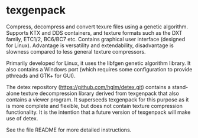 texgenpack
==========

Compress, decompress and convert texure files using a genetic algorithm.
Supports KTX and DDS containers, and texture formats such as the DXT
family, ETC1/2, BC6/BC7 etc. Contains graphical user interface (designed
for Linux). Advantage is versatility and extendability, disadvantage is
slowness compared to less general texture compressors.

Primarily developed for Linux, it uses the libfgen genetic algorithm
library. It also contains a Windows port (which requires some
configuration to provide pthreads and GTK+ for GUI).

The detex repository (https://github.com/hglm/detex.git) contains a
stand-alone texture decompression library derived from texgenpack that
also contains a viewer program. It superseeds texgenpack for this
purpose as it is more complete and flexible, but does not contain
texture compression functionality. It is the intention that a future
version of texgenpack will make use of detex.

See the file README for more detailed instructions.

